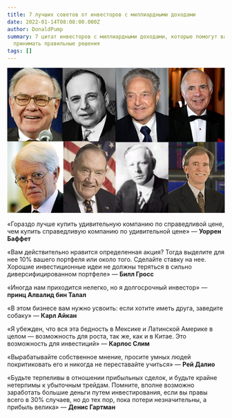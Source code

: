 ```yaml
---
title: 7 лучших советов от инвесторов с миллиардными доходами
date: 2022-01-14T08:08:00.000Z
author: DonaldPump
summary: 7 цитат инвесторов с миллиардными доходами, которые помогут вам
  принимать правильные решения
tags: []
---
```

![7 лучших советов от инвесторов с миллиардными доходами](/static/img/citat7.jpg "7 лучших советов от инвесторов с миллиардными доходами")

«Гораздо лучше купить удивительную компанию по справедливой цене, чем купить справедливую компанию по удивительной цене» — **Уоррен Баффет**

«Вам действительно нравится определенная акция? Тогда выделите для нее 10% вашего портфеля или около того. Сделайте ставку на нее. Хорошие инвестиционные идеи не должны теряться в сильно диверсифицированном портфеле» — **Билл Гросс**

«Иногда нам приходится нелегко, но я долгосрочный инвестор» — **принц Алвалид бин Талал**

«В этом бизнесе вам нужно усвоить: если хотите иметь друга, заведите собаку» — **Карл Айкан**

«Я убежден, что вся эта бедность в Мексике и Латинской Америке в целом — возможность для роста, так же, как и в Китае. Это возможность для инвестиций» — **Карлос Слим**

«Вырабатывайте собственное мнение, просите умных людей покритиковать его и никогда не переставайте учиться» — **Рей Далио**

«Будьте терпеливы в отношении прибыльных сделок, и будьте крайне нетерпимы к убыточным трейдам. Помните, вполне возможно заработать большие деньги путем инвестирования, если вы правы всего в 30% случаев, но до тех пор, пока потери незначительны, а прибыль велика» — **Денис Гартман**